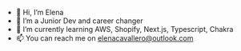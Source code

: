 - 👋 Hi, I’m Elena
- 👀 I’m a Junior Dev and career changer 
- 🌱 I’m currently learning AWS, Shopify, Next.js, Typescript, Chakra 
- 📫 You can reach me on elenacavallero@outlook.com

